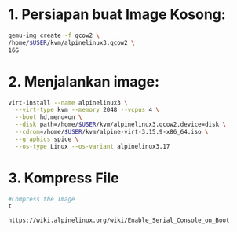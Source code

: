 # 1. Persiapan buat Image Kosong:
```sh
qemu-img create -f qcow2 \
/home/$USER/kvm/alpinelinux3.qcow2 \
16G
```

# 2. Menjalankan image:

```sh
virt-install --name alpinelinux3 \
  --virt-type kvm --memory 2048 --vcpus 4 \
  --boot hd,menu=on \
  --disk path=/home/$USER/kvm/alpinelinux3.qcow2,device=disk \
  --cdrom=/home/$USER/kvm/alpine-virt-3.15.9-x86_64.iso \
  --graphics spice \
  --os-type Linux --os-variant alpinelinux3.17
```

# 3. Kompress File
```sh
#Compress the Image
t

https://wiki.alpinelinux.org/wiki/Enable_Serial_Console_on_Boot

